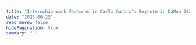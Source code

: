 ```yaml
---
title: "Internship work featured in Carlo Curino's keynote in DaMon 2025"
date: "2025-06-23"
read_more: false
hidePagination: true
summary: " "
---
```



